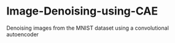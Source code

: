 # Image-Denoising-using-CAE
Denoising images from the MNIST dataset using a convolutional autoencoder 
